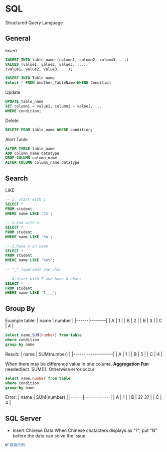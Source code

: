 # SQL

Structured Query Language

## General
Insert

```sql
INSERT INTO table_name (column1, column2, column3, ...)
VALUES (value1, value2, value3, ...),
(value1, value2, value3, ...);

INSERT INTO Table_name
Select * FROM Another_TableName WHERE Condition
```

Update

```sql
UPDATE table_name
SET column1 = value1, column2 = value2, ...
WHERE condition;
```

Delete

```sql
DELETE FROM table_name WHERE condition;
```
Alert Table
```sql
ALTER TABLE table_name
ADD column_name datatype
DROP COLUMN column_name
ALTER COLUMN column_name datatype
```
## Search

LIKE
```sql
-- 1. start with c
SELECT *
FROM student
WHERE name LIKE 'C%';
 
-- 2.end with n
SELECT *
FROM student
WHERE name LIKE '%n';
 
-- 3.have o in name
SELECT *
FROM student
WHERE name LIKE '%o%';
 
-- "_" repersent one char
 
-- 4.start with T and have 4 chars
SELECT *
FROM student
WHERE name LIKE 'T___';
```

## Group By
Example table:
| name | number |
|------|--------|
| A    | 1      |
| B    | 2      |
| B    | 3      |
| C    | 4      |

```sql
Select name,SUM(number) from table
where condition
group by name
```
Result:
| name | SUM(number) |
|------|-------------|
| A    | 1           |
| B    | 5           |
| C    | 4           |

When there may be difference value in one colume, **Aggregation Fun** needed(ect. SUM()). Otherwise error occur
```sql
Select name,number from table
where condition
group by name
```
Error:
| name | SUM(number) |
|------|-------------|
| A    | 1           |
| B    | 2? 3?          |
| C    | 4           |

## SQL Server

- Insert Chinese Data
When Chinese chatacters displays as "?", put "N" before the data can solve the issue.
```SQL
N'数据示例'
```
